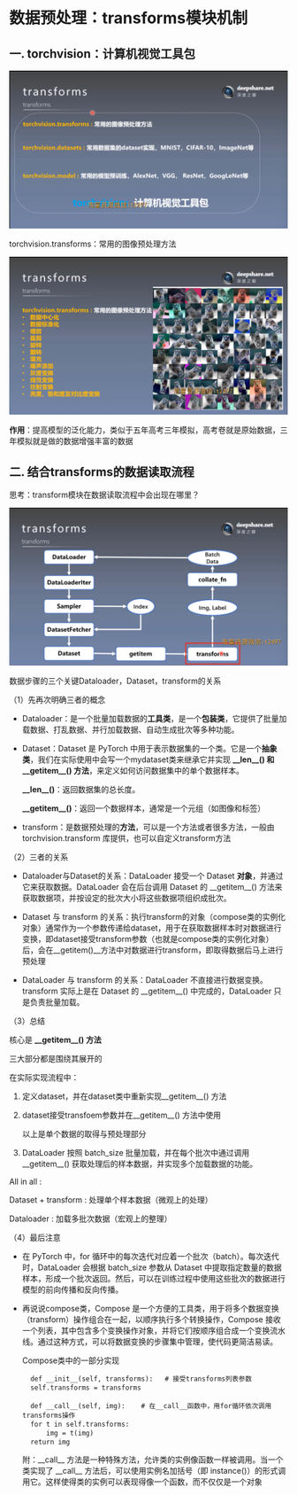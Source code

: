 # 数据预处理：transforms模块机制
## 一. torchvision：计算机视觉工具包
![1](pcs/1.png "1")

torchvision.transforms：常用的图像预处理方法

![2](pcs/2.png)

**作用**：提高模型的泛化能力，类似于五年高考三年模拟，高考卷就是原始数据，三年模拟就是做的数据增强丰富的数据

## 二. 结合transforms的数据读取流程
思考：transform模块在数据读取流程中会出现在哪里？

![3](pcs/3.png "3")

数据步骤的三个关键Dataloader，Dataset，transform的关系

（1）先再次明确三者的概念
- Dataloader：是一个批量加载数据的**工具类**，是一个**包装类**，它提供了批量加载数据、打乱数据、并行加载数据、自动生成批次等多种功能。
- Dataset：Dataset 是 PyTorch 中用于表示数据集的一个类。它是一个**抽象类**，我们在实际使用中会写一个mydataset类来继承它并实现 **\_\_len\_\_() 和 \_\_getitem\_\_() 方法**，来定义如何访问数据集中的单个数据样本。

    **\_\_len\_\_()**：返回数据集的总长度。

    **\_\_getitem\_\_()**：返回一个数据样本，通常是一个元组（如图像和标签）
- transform：是数据预处理的**方法**，可以是一个方法或者很多方法，一般由 torchvision.transform 库提供，也可以自定义transform方法

（2）三者的关系

- Dataloader与Dataset的关系：DataLoader 接受一个 Dataset **对象**，并通过它来获取数据。DataLoader 会在后台调用 Dataset 的 \_\_getitem\_\_() 方法来获取数据项，并按设定的批次大小将这些数据项组织成批次。

- Dataset 与 transform 的关系：执行transform的对象（compose类的实例化对象）通常作为一个参数传递给dataset，用于在获取数据样本时对数据进行变换，即dataset接受transform参数（也就是compose类的实例化对象）后，会在\_\_getitem()\_\_方法中对数据进行transform，即取得数据后马上进行预处理

- DataLoader 与 transform 的关系：DataLoader 不直接进行数据变换。transform 实际上是在 Dataset 的 \_\_getitem\_\_() 中完成的，DataLoader 只是负责批量加载。

（3）总结

核心是 **\_\_getitem\_\_() 方法**

三大部分都是围绕其展开的

在实际实现流程中：

1. 定义dataset，并在dataset类中重新实现\_\_getitem\_\_() 方法
2. dataset接受transfoem参数并在\_\_getitem\_\_() 方法中使用
    
    以上是单个数据的取得与预处理部分
3. DataLoader 按照 batch_size 批量加载，并在每个批次中通过调用 \_\_getitem\_\_() 获取处理后的样本数据，并实现多个加载数据的功能。

All in all :

Dataset + transform : 处理单个样本数据（微观上的处理）

Dataloader : 加载多批次数据（宏观上的整理）

（4）最后注意

- 在 PyTorch 中，for 循环中的每次迭代对应着一个批次（batch）。每次迭代时，DataLoader 会根据 batch_size 参数从 Dataset 中提取指定数量的数据样本，形成一个批次返回。然后，可以在训练过程中使用这些批次的数据进行模型的前向传播和反向传播。
- 再说说compose类，Compose 是一个方便的工具类，用于将多个数据变换（transform）操作组合在一起，以顺序执行多个转换操作，Compose 接收一个列表，其中包含多个变换操作对象，并将它们按顺序组合成一个变换流水线。通过这种方式，可以将数据变换的步骤集中管理，使代码更简洁易读。

    Compose类中的一部分实现

        def __init__(self, transforms):   # 接受transforms列表参数
        self.transforms = transforms

        def __call__(self, img):    # 在__call__函数中，用for循环依次调用transforms操作
        for t in self.transforms:
            img = t(img)
        return img

    附：\_\_call\_\_ 方法是一种特殊方法，允许类的实例像函数一样被调用。当一个类实现了 \_\_call\_\_ 方法后，可以使用实例名加括号（即 instance()）的形式调用它。这样使得类的实例可以表现得像一个函数，而不仅仅是一个对象